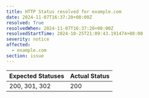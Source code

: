 ```yaml
---
title: HTTP Status resolved for example.com
date: 2024-11-07T16:37:20+00:00Z
resolved: True
resolvedWhen: 2024-11-07T16:37:20+00:00Z
resolvedStartTime: 2024-10-25T21:09:43.191474+00:00
severity: notice
affected:
  - example.com
section: issue
---
```


| Expected Statuses | Actual Status  |
|-------------------|----------------|
| 200, 301, 302 | 200 |
